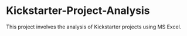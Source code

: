 # Kickstarter-Project-Analysis
This project involves the analysis of Kickstarter projects using MS Excel.
